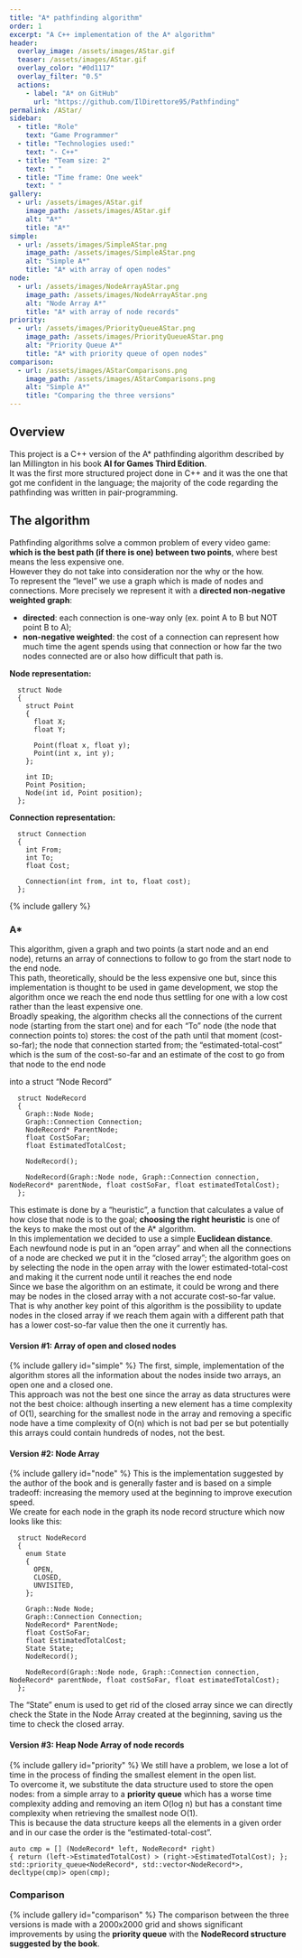 ```yaml
---
title: "A* pathfinding algorithm"
order: 1
excerpt: "A C++ implementation of the A* algorithm"
header:
  overlay_image: /assets/images/AStar.gif
  teaser: /assets/images/AStar.gif
  overlay_color: "#0d1117"
  overlay_filter: "0.5"
  actions:
    - label: "A* on GitHub"
      url: "https://github.com/IlDirettore95/Pathfinding"  
permalink: /AStar/
sidebar:
  - title: "Role"
    text: "Game Programmer"
  - title: "Technologies used:"
    text: "- C++"
  - title: "Team size: 2"
    text: " "
  - title: "Time frame: One week"
    text: " "
gallery:
  - url: /assets/images/AStar.gif
    image_path: /assets/images/AStar.gif
    alt: "A*"
    title: "A*"
simple:
  - url: /assets/images/SimpleAStar.png
    image_path: /assets/images/SimpleAStar.png
    alt: "Simple A*"
    title: "A* with array of open nodes"
node:
  - url: /assets/images/NodeArrayAStar.png
    image_path: /assets/images/NodeArrayAStar.png
    alt: "Node Array A*"
    title: "A* with array of node records"
priority:
  - url: /assets/images/PriorityQueueAStar.png
    image_path: /assets/images/PriorityQueueAStar.png
    alt: "Priority Queue A*"
    title: "A* with priority queue of open nodes"
comparison:
  - url: /assets/images/AStarComparisons.png
    image_path: /assets/images/AStarComparisons.png
    alt: "Simple A*"
    title: "Comparing the three versions"
---
```


## Overview

This project is a C++ version of the A* pathfinding algorithm described by Ian Millington in his book <strong>AI for Games Third Edition</strong>.<br>
It was the first more structured project done in C++ and it was the one that got me confident in the language; the majority of the code regarding the pathfinding was written in pair-programming.<br>


## The algorithm

Pathfinding algorithms solve a common problem of every video game: <strong>which is the best path (if there is one) between two points</strong>, where best means the less expensive one.<br>
However they do not take into consideration nor the why or the how.<br>
To represent the “level” we use a graph which is made of nodes and connections.
More precisely we represent it with a <strong>directed non-negative weighted graph</strong>:
- <strong>directed</strong>: each connection is one-way only (ex. point A to B but NOT point B to A);
- <strong>non-negative weighted</strong>: the cost of a connection can represent how much time the agent spends using that connection or how far the two nodes connected are or also how difficult that path is.

<strong>Node representation:</strong>
```
  struct Node
  {
    struct Point
    {
      float X;
      float Y;

      Point(float x, float y);
      Point(int x, int y);
    };

    int ID;
    Point Position;
    Node(int id, Point position);
  };
```

<strong>Connection representation:</strong>
```
  struct Connection
  {
    int From;
    int To;
    float Cost;

    Connection(int from, int to, float cost);
  };
```
{% include gallery %}

### A*
This algorithm, given a graph and two points (a start node and an end node), returns an array of connections to follow to go from the start node to the end node.<br> 
This path, theoretically, should be the less expensive one but, since this implementation is thought to be used in game development, we stop the algorithm once we reach the end node thus settling for one with a low cost rather than the least expensive one.<br>
Broadly speaking, the algorithm checks all the connections of the current node (starting from the start one) and for each “To” node (the node that connection points to) stores:
the cost of the path until that moment (cost-so-far);
the node that connection started from;
the “estimated-total-cost” which is the sum of the cost-so-far and an estimate of the cost to go from that node to the end node

into a struct “Node Record”
```
  struct NodeRecord
  {
    Graph::Node Node;
    Graph::Connection Connection;
    NodeRecord* ParentNode;
    float CostSoFar;
    float EstimatedTotalCost;

    NodeRecord();

    NodeRecord(Graph::Node node, Graph::Connection connection, NodeRecord* parentNode, float costSoFar, float estimatedTotalCost);
  };
```

This estimate is done by a “heuristic”, a function that calculates a value of how close that node is to the goal; <strong>choosing the right heuristic</strong> is one of the keys to make the most out of the A* algorithm.<br>
In this implementation we decided to use a simple <strong>Euclidean distance</strong>.<br>
Each newfound node is put in an “open array” and when all the connections of a node are checked we put it in the “closed array”; the algorithm goes on by selecting the node in the open array with the lower estimated-total-cost and making it the current node until it reaches the end node<br>
Since we base the algorithm on an estimate, it could be wrong and there may be nodes in the closed array with a not accurate cost-so-far value.<br>
That is why another key point of this algorithm is the possibility to update nodes in the closed array if we reach them again with a different path that has a lower cost-so-far value then the one it currently has.<br>

#### Version #1: Array of open and closed nodes
{% include gallery id="simple" %}
The first, simple, implementation of the algorithm stores all the information about the nodes inside two arrays, an open one and a closed one.<br>
This approach was not the best one since the array as data structures were not the best choice: although inserting a new element has a time complexity of O(1), searching for the smallest node in the array and removing a specific node have a time complexity of O(n) which is not bad per se but potentially this arrays could contain hundreds of nodes, not the best.

#### Version #2: Node Array
{% include gallery id="node" %}
This is the implementation suggested by the author of the book and is generally faster and is based on a simple tradeoff: increasing the memory used at the beginning to improve execution speed.<br>
We create for each node in the graph its node record structure which now looks like this:
```
  struct NodeRecord
  {
    enum State
    {
      OPEN,
      CLOSED,
      UNVISITED,
    };

    Graph::Node Node;
    Graph::Connection Connection;
    NodeRecord* ParentNode;
    float CostSoFar;
    float EstimatedTotalCost;
    State State;
    NodeRecord();

    NodeRecord(Graph::Node node, Graph::Connection connection, NodeRecord* parentNode, float costSoFar, float estimatedTotalCost);
  };

```
The “State” enum is used to get rid of the closed array since we can directly check the State in the Node Array created at the beginning, saving us the time to check the closed array.

#### Version #3: Heap Node Array of node records
{% include gallery id="priority" %}
We still have a problem, we lose a lot of time in the process of finding the smallest element in the open list.<br>
To overcome it, we substitute the data structure used to store the open nodes: from a simple array to a <strong>priority queue</strong> which has a worse time complexity adding and removing an item O(log n) but has a constant time complexity when retrieving the smallest node O(1).<br>
This is because the data structure keeps all the elements in a given order and in our case the order is the “estimated-total-cost”.
```
auto cmp = [] (NodeRecord* left, NodeRecord* right)
{ return (left->EstimatedTotalCost) > (right->EstimatedTotalCost); };
std::priority_queue<NodeRecord*, std::vector<NodeRecord*>, decltype(cmp)> open(cmp);
```

### Comparison
{% include gallery id="comparison" %}
The comparison between the three versions is made with a 2000x2000 grid and shows significant improvements by using the <strong>priority queue</strong> with the <strong>NodeRecord structure suggested by the book</strong>.

